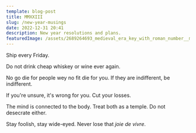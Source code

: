 ```yaml
---
template: blog-post
title: MMXXIII
slug: /new-year-musings
date: 2022-12-31 20:41
description: New year resolutions and plans.
featuredImage: /assets/2689264693_medieval_era_key_with_roman_number__mmxxiii__engraved_all_over_it__hyper_realism__4k.png
---
```

Ship every Friday.

Do not drink cheap whiskey or wine ever again.

No go die for people wey no fit die for you. If they are indifferent, be indifferent.

If you're unsure, it's wrong for you. Cut your losses. 

The mind is connected to the body. Treat both as a temple. Do not desecrate either.

Stay foolish, stay wide-eyed. Never lose that *joie de vivre*.